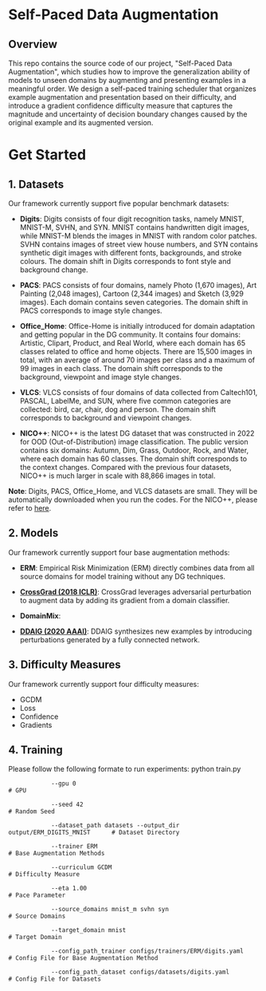 # Self-Paced Data Augmentation
## Overview
This repo contains the source code of our project, "Self-Paced Data Augmentation", which studies how to improve the generalization ability of models to unseen domains by augmenting and presenting examples in a meaningful order.
We design a self-paced training scheduler that organizes example augmentation and presentation based on their difficulty, and introduce a gradient confidence difficulty measure that captures the magnitude and uncertainty of decision boundary changes caused by the original example and its augmented version.

# Get Started
## 1. Datasets
Our framework currently support five popular benchmark datasets:
* **Digits**: Digits consists of four digit recognition tasks, namely MNIST, MNIST-M, SVHN, and SYN. MNIST contains handwritten digit images, while MNIST-M blends the images in MNIST with random color patches. SVHN contains images of street view house numbers, and SYN contains synthetic digit images with different fonts, backgrounds, and stroke colours. The domain shift in Digits corresponds to font style and background change.

* **PACS**: PACS consists of four domains, namely Photo (1,670 images), Art Painting (2,048 images), Cartoon (2,344 images) and Sketch (3,929 images). Each domain contains seven categories. The domain shift in PACS corresponds to image style changes.

* **Office_Home**: Office-Home is initially introduced for domain adaptation and getting popular in the DG community. It contains four domains: Artistic, Clipart, Product, and Real World, where each domain has 65 classes related to office and home objects. There are 15,500 images in total, with an average of around 70 images per class and a maximum of 99 images in each class. The domain shift corresponds to the background, viewpoint and image style changes.
 
* **VLCS**: VLCS consists of four domains of data collected from Caltech101, PASCAL, LabelMe, and SUN, where five common categories are collected: bird, car, chair, dog and person. The domain shift corresponds to background and viewpoint changes.

* **NICO++**: NICO++ is the latest DG dataset that was constructed in 2022 for OOD (Out-of-Distribution) image classification. The public version contains six domains: Autumn, Dim, Grass, Outdoor, Rock, and Water, where each domain has 60 classes. The domain shift corresponds to the context changes. Compared with the previous four datasets, NICO++ is much larger in scale with 88,866 images in total.

**Note**: Digits, PACS, Office_Home, and VLCS datasets are small. They will be automatically downloaded when you run the codes. For the NICO++, please refer to [here](https://nicochallenge.com/dataset).


## 2. Models
Our framework currently support four base augmentation methods: 
* **ERM**: Empirical Risk Minimization (ERM) directly combines data from all source domains for model training without any DG techniques.

* **[CrossGrad (2018 ICLR)](https://openreview.net/forum?id=r1Dx7fbCW)**: CrossGrad leverages adversarial perturbation to augment data by adding its gradient from a domain classifier.

* **DomainMix**: 

* **[DDAIG (2020 AAAI)](https://ojs.aaai.org/index.php/AAAI/article/view/7003)**: DDAIG synthesizes new examples by introducing perturbations generated by a fully connected network.

## 3. Difficulty Measures
Our framework currently support four difficulty measures:
* GCDM
* Loss
* Confidence
* Gradients

## 4. Training




Please follow the following formate to run experiments:
                python train.py 
                
                --gpu 0                                                           # GPU 

                --seed 42                                                         # Random Seed
                
                --dataset_path datasets --output_dir output/ERM_DIGITS_MNIST      # Dataset Directory 
                
                --trainer ERM                                                     # Base Augmentation Methods 
                
                --curriculum GCDM                                                 # Difficulty Measure 
                
                --eta 1.00                                                        # Pace Parameter
                
                --source_domains mnist_m svhn syn                                 # Source Domains
                
                --target_domain mnist                                             # Target Domain
                
                --config_path_trainer configs/trainers/ERM/digits.yaml            # Config File for Base Augmentation Method
                
                --config_path_dataset configs/datasets/digits.yaml                # Config File for Datasets
